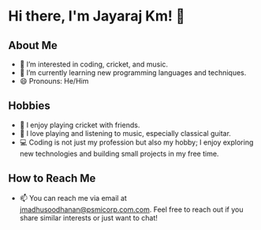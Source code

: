 # Hi there, I'm Jayaraj Km! 👋

## About Me

- 👀 I’m interested in coding, cricket, and music.
- 🌱 I’m currently learning new programming languages and techniques.
- 😄 Pronouns: He/Him

## Hobbies

- 🏏 I enjoy playing cricket with friends.
- 🎸 I love playing and listening to music, especially classical guitar.
- 💻 Coding is not just my profession but also my hobby; I enjoy exploring new technologies and building small projects in my free time.

## How to Reach Me

- 📫 You can reach me via email at jmadhusoodhanan@psmicorp.com.com.
Feel free to reach out if you share similar interests or just want to chat!
